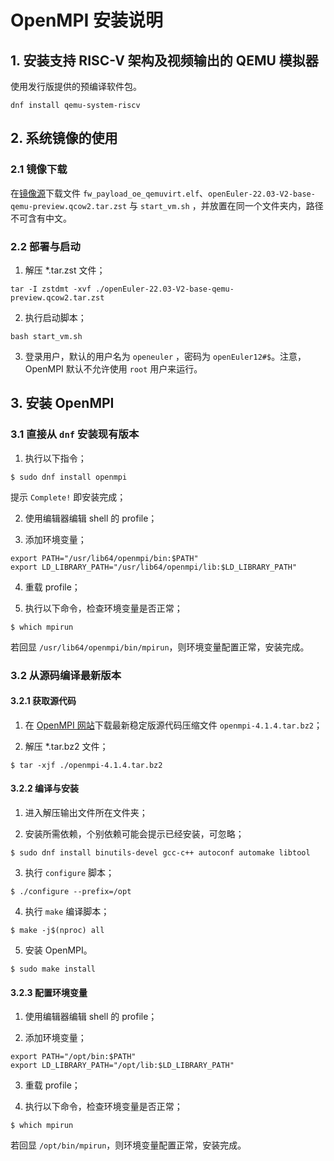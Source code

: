 # OpenMPI 安装说明

## 1. 安装支持 RISC-V 架构及视频输出的 QEMU 模拟器

使用发行版提供的预编译软件包。

```
dnf install qemu-system-riscv
```

## 2. 系统镜像的使用

### 2.1 镜像下载

在[镜像源](https://mirror.iscas.ac.cn/openeuler-sig-riscv/openEuler-RISC-V/preview/openEuler-22.03-V2-riscv64/QEMU/)下载文件 `fw_payload_oe_qemuvirt.elf`、`openEuler-22.03-V2-base-qemu-preview.qcow2.tar.zst` 与 `start_vm.sh` ，并放置在同一个文件夹内，路径不可含有中文。

### 2.2 部署与启动

1. 解压 \*.tar.zst 文件；

```
tar -I zstdmt -xvf ./openEuler-22.03-V2-base-qemu-preview.qcow2.tar.zst
```

2. 执行启动脚本；

```
bash start_vm.sh
```

3. 登录用户，默认的用户名为 `openeuler` ，密码为 `openEuler12#$`。注意，OpenMPI 默认不允许使用 `root` 用户来运行。

## 3. 安装 OpenMPI

### 3.1 直接从 `dnf` 安装现有版本

1. 执行以下指令；

```
$ sudo dnf install openmpi
```

提示 `Complete!` 即安装完成；

2. 使用编辑器编辑 shell 的 profile；

3. 添加环境变量；

```
export PATH="/usr/lib64/openmpi/bin:$PATH"
export LD_LIBRARY_PATH="/usr/lib64/openmpi/lib:$LD_LIBRARY_PATH"
```

4. 重载 profile；

5. 执行以下命令，检查环境变量是否正常；

```
$ which mpirun
```

若回显 `/usr/lib64/openmpi/bin/mpirun`，则环境变量配置正常，安装完成。

### 3.2 从源码编译最新版本

#### 3.2.1 获取源代码

1. 在 [OpenMPI 网站](https://www.open-mpi.org/software/)下载最新稳定版源代码压缩文件 `openmpi-4.1.4.tar.bz2`；

2. 解压 \*.tar.bz2 文件；

```
$ tar -xjf ./openmpi-4.1.4.tar.bz2
```

#### 3.2.2 编译与安装

1. 进入解压输出文件所在文件夹；

2. 安装所需依赖，个别依赖可能会提示已经安装，可忽略；

```
$ sudo dnf install binutils-devel gcc-c++ autoconf automake libtool
```

3. 执行 `configure` 脚本；

```
$ ./configure --prefix=/opt
```

4. 执行 `make` 编译脚本；

```
$ make -j$(nproc) all
```

5. 安装 OpenMPI。

```
$ sudo make install
```

#### 3.2.3 配置环境变量

1. 使用编辑器编辑 shell 的 profile；

2. 添加环境变量；

```
export PATH="/opt/bin:$PATH"
export LD_LIBRARY_PATH="/opt/lib:$LD_LIBRARY_PATH"
```

3. 重载 profile；

4. 执行以下命令，检查环境变量是否正常；

```
$ which mpirun
```

若回显 `/opt/bin/mpirun`，则环境变量配置正常，安装完成。
